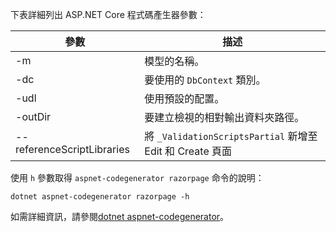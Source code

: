<a name="codegenerator"></a> 下表詳細列出 ASP.NET Core 程式碼產生器參數：

| 參數               | 描述|
| ----------------- | ------------ |
| -m  | 模型的名稱。 |
| -dc  | 要使用的 `DbContext` 類別。 |
| -udl | 使用預設的配置。 |
| -outDir | 要建立檢視的相對輸出資料夾路徑。 |
| --referenceScriptLibraries | 將 `_ValidationScriptsPartial` 新增至 Edit 和 Create 頁面 |

使用 `h` 參數取得 `aspnet-codegenerator razorpage` 命令的說明：

```dotnetcli
dotnet aspnet-codegenerator razorpage -h
```

如需詳細資訊，請參閱[dotnet aspnet-codegenerator](xref:fundamentals/tools/dotnet-aspnet-codegenerator)。
